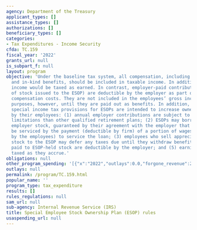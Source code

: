 ```yaml
---
agency: Department of the Treasury
applicant_types: []
assistance_types: []
authorizations: []
beneficiary_types: []
categories:
- Tax Expenditures - Income Security
cfda: TC.159
fiscal_year: '2022'
grants_url: null
is_subpart_f: null
layout: program
objective: 'Under the baseline tax system, all compensation, including dedicated payments
  and in-kind benefits, should be included in taxable income. In addition, investment
  income would be taxed as earned. In contrast, employer-paid contributions (the value
  of stock issued to the ESOP) are deductible by the employer as part of employee
  compensation costs. They are not included in the employees’ gross income for tax
  purposes, however, until they are paid out as benefits. In addition, the following
  special income tax provisions for ESOPs are intended to increase ownership of corporations
  by their employees: (1) annual employer contributions are subject to less restrictive
  limitations than other qualified retirement plans; (2) ESOPs may borrow to purchase
  employer stock, guaranteed by their agreement with the employer that the debt will
  be serviced by the payment (deductible by firm) of a portion of wages (excludable
  by the employees) to service the loan; (3) employees who sell appreciated company
  stock to the ESOP may defer any taxes due until they withdraw benefits; (4) dividends
  paid to ESOP-held stock are deductible by the employer; and (5) earnings are not
  taxed as they accrue.'
obligations: null
other_program_spending: '[{"x":"2022","outlays":0.0,"forgone_revenue":210000000.0},{"x":"2023","outlays":0.0,"forgone_revenue":220000000.0},{"x":"2024","outlays":0.0,"forgone_revenue":280000000.0}]'
outlays: null
permalink: /program/TC.159.html
popular_name: ''
program_type: tax_expenditure
results: []
rules_regulations: null
sam_url: null
sub-agency: Internal Revenue Service (IRS)
title: Special Employee Stock Ownership Plan (ESOP) rules
usaspending_url: null
---
```

